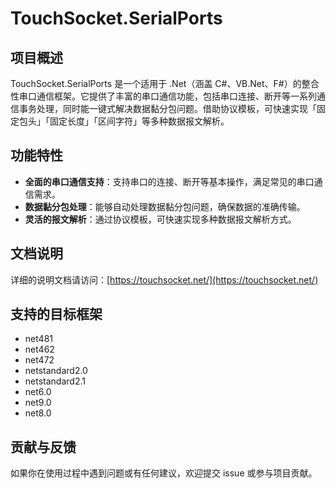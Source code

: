 # TouchSocket.SerialPorts

## 项目概述
TouchSocket.SerialPorts 是一个适用于 .Net（涵盖 C#、VB.Net、F#）的整合性串口通信框架。它提供了丰富的串口通信功能，包括串口连接、断开等一系列通信事务处理，同时能一键式解决数据黏分包问题。借助协议模板，可快速实现「固定包头」「固定长度」「区间字符」等多种数据报文解析。

## 功能特性
- **全面的串口通信支持**：支持串口的连接、断开等基本操作，满足常见的串口通信需求。
- **数据黏分包处理**：能够自动处理数据黏分包问题，确保数据的准确传输。
- **灵活的报文解析**：通过协议模板，可快速实现多种数据报文解析方式。

## 文档说明
详细的说明文档请访问：[https://touchsocket.net/](https://touchsocket.net/)

## 支持的目标框架

- net481
- net462
- net472
- netstandard2.0
- netstandard2.1
- net6.0
- net9.0
- net8.0

## 贡献与反馈
如果你在使用过程中遇到问题或有任何建议，欢迎提交 issue 或参与项目贡献。
